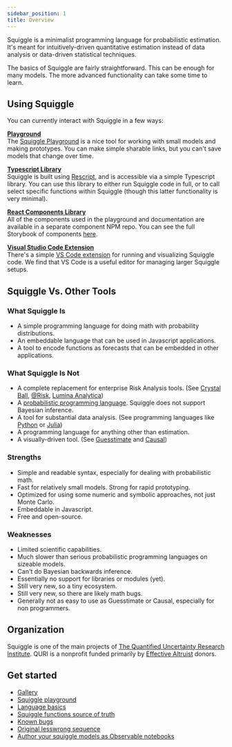 ```yaml
---
sidebar_position: 1
title: Overview
---
```


Squiggle is a minimalist programming language for probabilistic estimation. It's meant for intuitively-driven quantitative estimation instead of data analysis or data-driven statistical techniques.

The basics of Squiggle are fairly straightforward. This can be enough for many models. The more advanced functionality can take some time to learn.

## Using Squiggle
You can currently interact with Squiggle in a few ways:

**[Playground](/playground)**  
The [Squiggle Playground](/playground) is a nice tool for working with small models and making prototypes. You can make simple sharable links, but you can't save models that change over time.

**[Typescript Library](https://www.npmjs.com/package/@quri/squiggle-lang)**  
Squiggle is built using [Rescript](https://rescript-lang.org/), and is accessible via a simple Typescript library. You can use this library to either run Squiggle code in full, or to call select specific functions within Squiggle (though this latter functionality is very minimal). 

**[React Components Library](https://www.npmjs.com/package/@quri/squiggle-components)**  
All of the components used in the playground and documentation are available in a separate component NPM repo. You can see the full Storybook of components [here](https://squiggle-components.netlify.app).

**[Visual Studio Code Extension](https://marketplace.visualstudio.com/items?itemName=QURI.vscode-squiggle)**  
There's a simple [VS Code extension](https://marketplace.visualstudio.com/items?itemName=QURI.vscode-squiggle) for running and visualizing Squiggle code. We find that VS Code is a useful editor for managing larger Squiggle setups.

## Squiggle Vs. Other Tools

### What Squiggle Is

- A simple programming language for doing math with probability distributions.
- An embeddable language that can be used in Javascript applications.
- A tool to encode functions as forecasts that can be embedded in other applications.

### What Squiggle Is Not

- A complete replacement for enterprise Risk Analysis tools. (See [Crystal Ball](https://www.oracle.com/applications/crystalball/), [@Risk](https://www.palisade.com/risk/), [Lumina Analytica](https://lumina.com/))
- A [probabilistic programming language](https://en.wikipedia.org/wiki/Probabilistic_programming). Squiggle does not support Bayesian inference.
- A tool for substantial data analysis. (See programming languages like [Python](https://www.python.org/) or [Julia](https://julialang.org/))
- A programming language for anything other than estimation.
- A visually-driven tool. (See [Guesstimate](https://www.getguesstimate.com/) and [Causal](https://causal.app/))

### Strengths
- Simple and readable syntax, especially for dealing with probabilistic math.
- Fast for relatively small models. Strong for rapid prototyping.
- Optimized for using some numeric and symbolic approaches, not just Monte Carlo. 
- Embeddable in Javascript.
- Free and open-source.

### Weaknesses 
- Limited scientific capabilities.
- Much slower than serious probabilistic programming languages on sizeable models.
- Can't do Bayesian backwards inference.
- Essentially no support for libraries or modules (yet).
- Still very new, so a tiny ecosystem.
- Still very new, so there are likely math bugs.
- Generally not as easy to use as Guesstimate or Causal, especially for non programmers.

## Organization
Squiggle is one of the main projects of [The Quantified Uncertainty Research Institute](https://quantifieduncertainty.org/). QURI is a nonprofit funded primarily by [Effective Altruist](https://www.effectivealtruism.org/) donors.

## Get started

- [Gallery](./Discussions/Gallery)
- [Squiggle playground](/playground)
- [Language basics](./Guides/Language)
- [Squiggle functions source of truth](./Guides/Functions)
- [Known bugs](./Discussions/Bugs)
- [Original lesswrong sequence](https://www.lesswrong.com/s/rDe8QE5NvXcZYzgZ3)
- [Author your squiggle models as Observable notebooks](https://observablehq.com/@hazelfire/squiggle)
